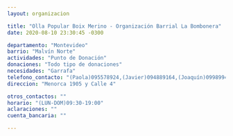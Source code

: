 ```yaml
---
layout: organizacion

title: "Olla Popular Boix Merino - Organización Barrial La Bombonera"
date: 2020-08-10 23:30:45 -0300

departamento: "Montevideo"
barrio: "Malvín Norte"
actividades: "Punto de Donación"
donaciones: "Todo tipo de donaciones"
necesidades: "Garrafa"
telefono_contacto: "(Paola)095578924,(Javier)094889164,(Joaquín)0998994666 "
direccion: "Menorca 1905 y Calle 4"

otros_contactos: ""
horario: "(LUN-DOM)09:30-19:00"
aclaraciones: ""
cuenta_bancaria: ""

---
```

